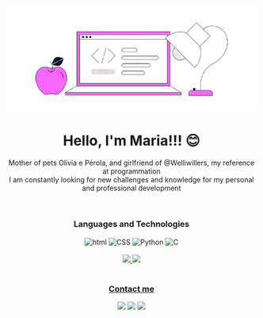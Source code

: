 <div align="center">

[![profile](./img-profile.png)](https://github.com/mariagrasirosa)



<h1>Hello, I'm Maria!!! 😊</h1>

<p align-itens="center">Mother of pets Olívia e Pérola, and girlfriend of @Welliwillers, my reference at programmation </br>
I am constantly looking for new challenges and knowledge for my personal and professional development</p>
</div>
 
  <div align="center" style="display: inline_block"></br>
    <h3>Languages and Technologies</h3>
  <img align="center" alt="html" src="https://img.shields.io/badge/HTML5-E34F26?style=for-the-badge&logo=html5&logoColor=white">
  <img align="center" alt="CSS" src="https://img.shields.io/badge/CSS3-1572B6?style=for-the-badge&logo=css3&logoColor=white">
  <img align="center" alt="Python" src="https://img.shields.io/badge/Python-14354C?style=for-the-badge&logo=python&logoColor=white">
   <img align="center" alt="C" src="https://img.shields.io/badge/C%2B%2B-00599C?style=for-the-badge&logo=c%2B%2B&logoColor=white">
</div>
</br>

<div align="center">
  <a href="https://github.com/rafaballerini">
  <img height="180em" src="https://github-readme-stats.vercel.app/api?username=mariagrasirosa&show_icons=true&theme=dracula&include_all_commits=true&count_private=true"/>
  <img height="180em" src="https://github-readme-stats.vercel.app/api/top-langs/?username=mariagrasirosa&layout=compact&langs_count=7&theme=dracula"/>
</div>
 
  <div align="center"></br>
    <h3>Contact me</h3>

 <p>
  
  <a href="#" alt="Gmail">
  <img src="https://img.shields.io/badge/-Gmail-FF0000?style=flat-square&labelColor=FF0000&logo=gmail&logoColor=white&link=mailto:mariagrasielidarosa@gmail.com" /></a>

  <a href="#" alt="Linkedin">
  <img src="https://img.shields.io/badge/-Linkedin-0e76a8?style=flat-square&logo=Linkedin&logoColor=white&link=https://www.linkedin.com/in/maria-grasieli-da-rosa-b5b59b217/" /></a>

  <a href="#" alt="Instagram">
  <img src="https://img.shields.io/badge/-Instagram-DF0174?style=flat-square&labelColor=DF0174&logo=instagram&logoColor=white&link=https://www.instagram.com/mariagrasielirosa/"/></a>
</p> 
 
</div>

<div align="center">
 
</div>
